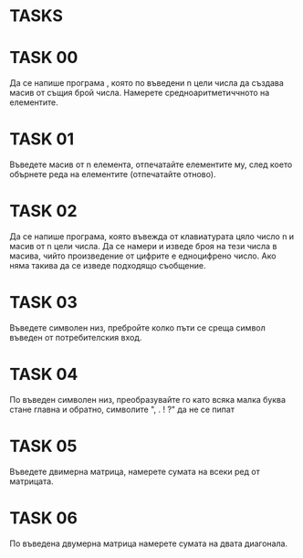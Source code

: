 # TASKS

# TASK 00
Да се напише програма , която по въведени n цели числа да създава масив от същия брой числа. Намерете средноаритметиччното на елементите.

# TASK 01
Въведете масив от n елемента, отпечатайте елементите му, след което обърнете реда на елементите (отпечатайте отново). 

# TASK 02
Да се напише програма, която въвежда от клавиатурата цяло число n и масив от n цели числа. Да се намери и изведе броя на тези числа в масива, чийто произведение от цифрите е едноцифрено число. Ако няма такива да се изведе подходящо съобщение.

# TASK 03
Въведете символен низ, пребройте колко пъти се среща символ въведен от потребителския вход.

# TASK 04
По въведен символен низ, преобразувайте го като всяка малка буква стане главна и обратно, символите ", . ! ?" да не се пипат

# TASK 05
Въведете двимерна матрица, намерете сумата на всеки ред от матрицата.

# TASK 06
По въведена двумерна матрица намерете сумата на двата диагонала.
